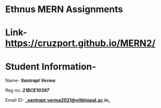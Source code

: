 # Ethnus MERN Assignments

# Link- https://cruzport.github.io/MERN2/

# Student Information-

Name- **_Santrapt Verma_**


Reg no:  **_21BCE10397_**


Email ID- **_santrapt.verma2021@vitbhopal.ac.in_**
